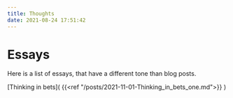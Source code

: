 ```yaml
---
title: Thoughts
date: 2021-08-24 17:51:42
---
```


# Essays

Here is a list of essays, that have a different tone than blog posts.

[Thinking in bets]( {{<ref "/posts/2021-11-01-Thinking_in_bets_one.md">}} )